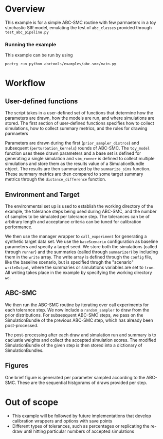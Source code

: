 # Overview
This example is for a simple ABC-SMC routine with few parmaeters in a toy stochastic SIR model, emulating the test of `abc_classes` provided through `test_abc_pipeline.py`

### Running the example
This example can be run by using
```shell
poetry run python abctools/examples/abc-smc/main.py
```

# Workflow
## User-defined functions
The script takes in a user-defined set of functions that determine how the parameters are drawn, how the models are run, and where simulations are stored. The first section of user-defined functions specifies how to collect simulations, how to collect summary metrics, and the rules for drawing parmaeters

Parameters are drawn during the first (`prior_sampler_distros`) and subsequent (`perturbation_kernels`) rounds of ABC-SMC.
The `toy_model` function uses these drawn parameters and a base set is defined for generating a single simulation and `sim_runner` is defined to collect multiple simulations and store them as the results value of a SimulationBundle object. The results are then summarized by the `summarize_sims` function. These summary metrics are then compared to some target summary metrics through the `distance_difference` function.

## Environment and Target
The environmental set up is used to establish the working directory of the example, the tolerance steps being used during ABC-SMC, and the number of samples to be simulated per tolerance step. The tolerances can be of arbitrary length and acceptance criteria can be tuned for calibration performance.

We then use the manager wrapper to `call_experiment` for generating a synthetic target data set. We use the `baseScenario` configuration as baseline parameters and specify a target seed. We store both the simulations (called through `runner`) and the summaries (called through `summarizer`) by including them in the `write` array. The write array is defined through the `config` file, like the baseline scenario, but is specified thrugh the "scenario" `writeOutput`, where the summaries or simulations variables are set to `true`.  All writing takes place in the example by specifying the working directory `wd`.

## ABC-SMC
We then run the ABC-SMC routine by iterating over call experiments for each tolerance step. We now include a `random_sampler` to draw from the prior distributions. For subsesquent ABC-SMC steps, we pass on the SimulationBundle of the previous ABC-SMC step, which has already been post-processed.

The post-processing after each draw and simulation run and summary is to cacluatle weights and collect the accepted simulation scores. The modified SimulationBundle of the given step is then stored into a dictionary of SimulationBundles.

## Figures
One brief figure is generated per parameter sampled according to the ABC-SMC. These are the sequential histgorams of draws provided per step.

# Out of scope
- This example will be followed by future implementations that develop calibration wrappers and options with save points
- Different types of tolerances, such as percentages or replicating the re-draw until hitting particular numbers of accepted simulations
